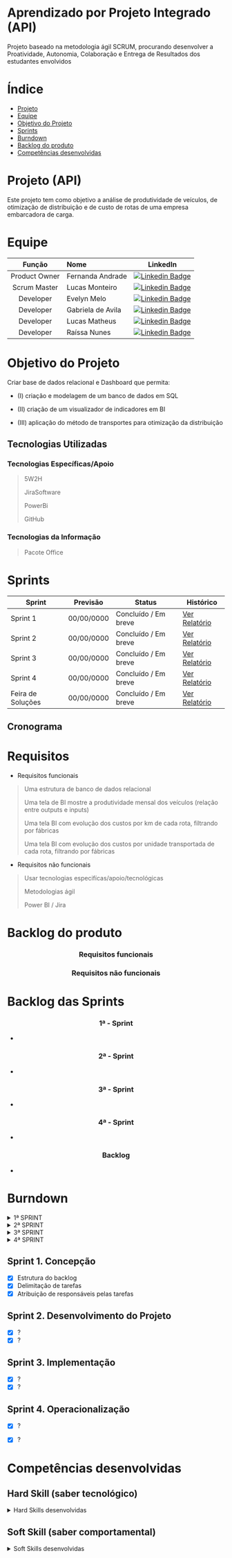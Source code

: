 # Aprendizado por Projeto Integrado (API) 


Projeto baseado na metodologia ágil SCRUM, procurando desenvolver a Proatividade, Autonomia, Colaboração e Entrega de Resultados dos estudantes envolvidos

# Índice

* [Projeto](#projeto-template)
* [Equipe](#equipe)
* [Objetivo do Projeto](#objetivo-do-projeto)
* [Sprints](#Sprints)
* [Burndown](#Burndown)
* [Backlog do produto](#Backlog-do-produto)
* [Competências desenvolvidas](#competências-desenvolvidas)


# Projeto (API) 
Este projeto tem como objetivo a análise de produtividade de veículos, de otimização de distribuição e de custo de rotas de uma empresa embarcadora de carga.



# Equipe
|    Função     |           Nome                        |                                                                                                                                                      LinkedIn                                                                                                                                                     |
| :-----------: | :------------------------------------ | :-------------------------------------------------------------------------------------------------------------------------------------------------------------------------------------------------------------------------------------------------------------------------------------------------------------------------: |
| Product Owner| Fernanda Andrade | [![Linkedin Badge](https://img.shields.io/badge/Linkedin-blue?style=flat-square&logo=Linkedin&logoColor=white)](https://www.linkedin.com/) |
| Scrum Master | Lucas Monteiro | [![Linkedin Badge](https://img.shields.io/badge/Linkedin-blue?style=flat-square&logo=Linkedin&logoColor=white)](https://www.linkedin.com/) |
| Developer | Evelyn Melo | [![Linkedin Badge](https://img.shields.io/badge/Linkedin-blue?style=flat-square&logo=Linkedin&logoColor=white)](https://www.linkedin.com/) |
| Developer | Gabriela de Avila | [![Linkedin Badge](https://img.shields.io/badge/Linkedin-blue?style=flat-square&logo=Linkedin&logoColor=white)](https://www.linkedin.com/) |
| Developer | Lucas Matheus | [![Linkedin Badge](https://img.shields.io/badge/Linkedin-blue?style=flat-square&logo=Linkedin&logoColor=white)](https://www.linkedin.com/) |
| Developer | Raíssa Nunes | [![Linkedin Badge](https://img.shields.io/badge/Linkedin-blue?style=flat-square&logo=Linkedin&logoColor=white)](https://www.linkedin.com/) |

# Objetivo do Projeto
Criar base de dados relacional e Dashboard que permita:
* (I) criação e modelagem de um banco de dados em SQL

* (II) criação de um visualizador de indicadores em BI

 * (III) aplicação do método de transportes para otimização da distribuição
 


## Tecnologias Utilizadas

 ### Tecnologias Específicas/Apoio
 > 5W2H
> 
>JiraSoftware
> 
> PowerBi
> 
> GitHub
  
 ### Tecnologias da Informação
 > Pacote Office

# Sprints

Sprint | Previsão | Status| Histórico|
|------|--------|------|--------|
|Sprint 1| 00/00/0000 | Concluído / Em breve | [Ver Relatório]()| 
|Sprint 2| 00/00/0000 | Concluído / Em breve | [Ver Relatório]()| 
|Sprint 3| 00/00/0000 | Concluído / Em breve | [Ver Relatório]()|
|Sprint 4| 00/00/0000 | Concluído / Em breve | [Ver Relatório]()| 
|Feira de Soluções|00/00/0000 | Concluído / Em breve | [Ver Relatório]()| 

## Cronograma

# Requisitos

* Requisitos funcionais 
>Uma estrutura de banco de dados relacional
>
>Uma tela de BI mostre a produtividade mensal dos veículos (relação entre outputs e inputs)
>
>Uma tela BI com evolução dos custos por km de cada rota, filtrando por fábricas
>
>Uma tela BI com evolução dos custos por unidade transportada de cada rota, filtrando por fábricas

 
* Requisitos não funcionais

>Usar tecnologias especifícas/apoio/tecnológicas
>
>Metodologias ágil
>
>Power BI / Jira 
  
# Backlog do produto
  
<div align="center">
 
 ### Requisitos funcionais


 ### Requisitos não funcionais

</div>

# Backlog das Sprints

<div align="center">

 ### 1ª - Sprint
 -
 
 ### 2ª - Sprint
-

### 3ª - Sprint
-

### 4ª - Sprint
-

### Backlog
-

</div>


# Burndown

<details>

<summary> 1ª SPRINT </summary>

IMAGEM DO GRAF


</details>

<details>
 
<summary> 2ª SPRINT </summary>

 IMAGEM DO GRAF

</details>

<details>
 
<summary> 3ª SPRINT </summary>

IMAGEM DO GRAF

</details>

<details>
 
<summary> 4ª SPRINT </summary>
 IMAGEM DO GRAF

</details>


## Sprint 1. Concepção
- [x] Estrutura do backlog
- [x] Delimitação de tarefas
- [x] Atribuição de responsáveis pelas tarefas

## Sprint 2. Desenvolvimento do Projeto
- [x] ?
- [x] ?
      
## Sprint 3. Implementação
- [x] ?
- [x] ?
      
## Sprint 4. Operacionalização
- [x] ?
- [x] ?


# Competências desenvolvidas

## Hard Skill (saber tecnológico)
<details>
<summary>Hard Skills desenvolvidas</summary>
  
| Tecnologia/Metodologia | Classificação |
| ---------------------- | ------------- |
| GitHub | ★ ★ ★ ★ ★ ★ ★ ☆ ☆ ☆ |
| Scrum Master | ★ ★ ★ ★ ★ ★ ★ ☆ ☆ ☆ |
| Prodct Owner | ★ ★ ★ ★ ★ ★ ★ ☆ ☆ ☆ |
| Markdown | ★ ★ ★ ★ ★ ★ ★ ☆ ☆ ☆ |
| Git Projects | ★ ★ ★ ★ ★ ★ ★ ☆ ☆ ☆ |
 
</details>

## Soft Skill (saber comportamental)
<details>
<summary>Soft Skills desenvolvidas</summary>

| Habilidades | Classificação |
| ---------------------- | ------------- |
| Colaboração | ★ ★ ★ ★ ★ ☆ ☆ ☆ ☆ ☆ |
| Proatividade| ★ ★ ★ ★ ★ ★ ☆ ☆ ☆ ☆ |
| Pensamento Crítico | ★ ★ ★ ★ ★ ★ ★ ☆ ☆ ☆ |
| Gerenciamento de Tempo | ★ ★ ★ ★ ★ ★ ★ ☆ ☆ ☆ |
| Adaptabilidade | ★ ★ ★ ★ ★ ★ ★ ☆ ☆ ☆ |
| Resiliência | ★ ★ ★ ★ ★ ★ ★ ☆ ☆ ☆ |

</details>
